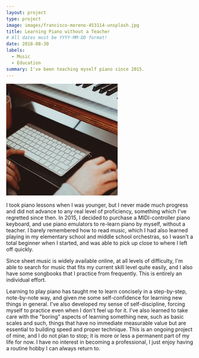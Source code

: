 ```yaml
---
layout: project
type: project
image: images/francisco-moreno-453114-unsplash.jpg
title: Learning Piano without a Teacher
# All dates must be YYYY-MM-DD format!
date: 2018-08-30
labels:
  - Music
  - Education
summary: I've been teaching myself piano since 2015.
---
```

<img class="ui medium right floated rounded image" src="/images/james-baldwin-559865-unsplash.jpg">

I took piano lessons when I was younger, but I never made much progress and did not advance to any real level of proficiency, something which I've regretted since then. In 2015, I decided to purchase a MIDI-controller piano keyboard, and use piano emulators to re-learn piano by myself, without a teacher. I barely remembered how to read music, which I had also learned playing in my elementary school and middle school orchestras, so I wasn't a total beginner when I started, and was able to pick up close to where I left off quickly.

Since sheet music is widely available online, at all levels of difficulty, I'm able to search for music that fits my current skill level quite easily, and I also have some songbooks that I practice from frequently. This is entirely an individual effort.

Learning to play piano has taught me to learn concisely in a step-by-step, note-by-note way, and given me some self-confidence for learning new things in general. I've also developed my sense of self-discipline, forcing myself to practice even when I don't feel up for it. I've also learned to take care with the "boring" aspects of learning something new, such as basic scales and such, things that have no immediate measurable value but are essential to building speed and proper technique. This is an ongoing project of mine, and I do not plan to stop; it is more or less a permanent part of my life for now. I have no interest in becoming a professional, I just enjoy having a routine hobby I can always return to.
